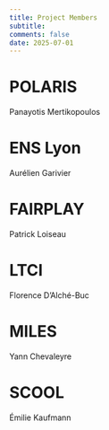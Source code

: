 ```yaml
---
title: Project Members
subtitle: 
comments: false
date: 2025-07-01
---
```


# POLARIS

Panayotis Mertikopoulos

# ENS Lyon

Aurélien Garivier

# FAIRPLAY

Patrick Loiseau

# LTCI

Florence D’Alché-Buc

# MILES

Yann Chevaleyre

# SCOOL

Émilie Kaufmann
